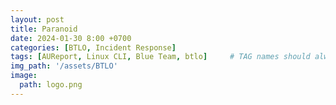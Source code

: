 ```yaml
--- 
layout: post
title: Paranoid
date: 2024-01-30 8:00 +0700
categories: [BTLO, Incident Response]
tags: [AUReport, Linux CLI, Blue Team, btlo]     # TAG names should always be lowercase
img_path: '/assets/BTLO'
image: 
  path: logo.png
--- 
```

